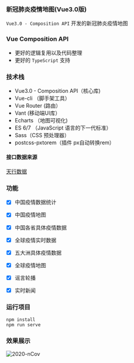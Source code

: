 ### 新冠肺炎疫情地图(Vue3.0版)
`Vue3.0 - Composition API` 开发的新冠肺炎疫情地图

### Vue Composition API
* 更好的逻辑复用以及代码整理
* 更好的 `TypeScript` 支持

### 技术栈

- Vue3.0 - Composition API（核心库)
- Vue-cli （脚手架工具）
- Vue Router (路由）
- Vant (移动端UI库）
- Echarts （地图可视化)
- ES 6/7 （JavaScript 语言的下一代标准）
- Sass（CSS 预处理器）
- postcss-pxtorem（插件 px自动转换rem）

#### 接口数据来源
[天行数据](https://www.tianapi.com/apiview/169)

### 功能

- [x] 中国疫情数据统计
- [x] 中国疫情地图
- [x] 中国各省具体疫情数据
- [x] 全球疫情实时数据
- [x] 五大洲具体疫情数据
- [x] 全球疫情地图
- [x] 谣言轮播
- [x] 实时新闻


### 运行项目
```
npm install
npm run serve
```
### 效果展示
![2020-nCov](https://user-gold-cdn.xitu.io/2020/3/22/1710098d37dd2dca?w=4320&h=1929&f=png&s=2740268)

